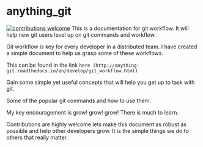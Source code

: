 # anything_git
[![contributions welcome](https://img.shields.io/badge/contributions-welcome-brightgreen.svg?style=flat)](https://github.com/andela-amutava/anything_git.git)
This is a documentation for git workflow. It will help new git users level up on git commands and workflow.

Git workflow is key for every developer in a distributed team. I have created a simple document to help us grasp some of these workflows.

This can be found in the link `here (http://anything-git.readthedocs.io/en/develop/git_workflow.html)`

Gain some simple yet useful concepts that will help you get up to task with git.

Some of the popular git commands and how to use them.

My key encouragement is grow! grow! grow! There is much to learn.


Contributions are highly welcome lets make this document as robust as possible and help other developers grow. It is the simple things we do to others that really matter.